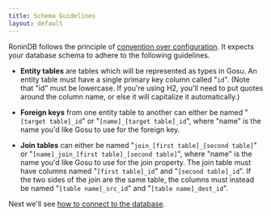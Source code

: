 ```yaml
---
title: Schema Guidelines
layout: default
---
```


RoninDB follows the principle of [convention over configuration][2]. It
expects your database schema to adhere to the following guidelines.

  * **Entity tables** are tables which will be represented as types in Gosu.
An entity table must have a single primary key column called "`id`". (Note
that "id" must be lowercase. If you're using H2, you'll need to put quotes
around the column name, or else it will capitalize it automatically.)

  * **Foreign keys** from one entity table to another can either be named
"`[target table]_id`" or "`[name]_[target table]_id`", where "name" is the
name you'd like Gosu to use for the foreign key.

  * **Join tables** can either be named "`join_[first table]_[second table]`"
or "`[name]_join_[first table]_[second table]`", where "name" is the name
you'd like Gosu to use for the join property. The join table must have columns
named "`[first table]_id`" and "`[second table]_id`". If the two sides of the
join are the same table, the columns must instead be named "`[table
name]_src_id`" and "`[table name]_dest_id`".

Next we'll see [how to connect to the database](Connecting-to-a-Database).


   [2]: http://en.wikipedia.org/wiki/Convention_over_configuration
